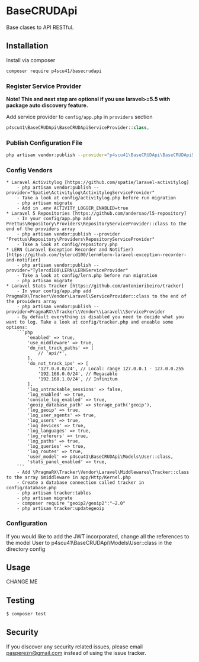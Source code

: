 # BaseCRUDApi

Base clases to API RESTful.

## Installation

Install via composer

```bash
composer require p4scu41/basecrudapi
```

### Register Service Provider

**Note! This and next step are optional if you use laravel>=5.5 with package
auto discovery feature.**

Add service provider to `config/app.php` in `providers` section
```php
p4scu41\BaseCRUDApi\BaseCRUDApiServiceProvider::class,
```

### Publish Configuration File

```bash
php artisan vendor:publish --provider="p4scu41\BaseCRUDApi\BaseCRUDApiServiceProvider" --tag="config"
```

### Config Vendors

    * Laravel Activitylog [https://github.com/spatie/laravel-activitylog]
        - php artisan vendor:publish --provider="Spatie\Activitylog\ActivitylogServiceProvider"
        - Take a look at config/activitylog.php before run migration
        - php artisan migrate
        - Add in .env ACTIVITY_LOGGER_ENABLED=true
    * Laravel 5 Repositories [https://github.com/andersao/l5-repository]
        - In your config/app.php add Prettus\Repository\Providers\RepositoryServiceProvider::class to the end of the providers array
        - php artisan vendor:publish --provider "Prettus\Repository\Providers\RepositoryServiceProvider"
        - Take a look at config/repository.php
    * LERN (Laravel Exception Recorder and Notifier) [https://github.com/tylercd100/lern#lern-laravel-exception-recorder-and-notifier]
        - php artisan vendor:publish --provider="Tylercd100\LERN\LERNServiceProvider"
        - Take a look at config/lern.php before run migration
        - php artisan migrate
    * Laravel Stats Tracker [https://github.com/antonioribeiro/tracker]
        - In your config/app.php add PragmaRX\Tracker\Vendor\Laravel\ServiceProvider::class to the end of the providers array
        - php artisan vendor:publish --provider=PragmaRX\\Tracker\\Vendor\\Laravel\\ServiceProvider
        - By default everything is disabled you need to decide what you want to log. Take a look at config/tracker.php and eneable some options:
        ```php
            'enabled' => true,
            'use_middleware' => true,
            'do_not_track_paths' => [
                // 'api/*',
            ],
            'do_not_track_ips' => [
                '127.0.0.0/24', // Local: range 127.0.0.1 - 127.0.0.255
                '192.168.0.0/24', // Megacable
                '192.168.1.0/24', // Infinitum
            ],
            'log_untrackable_sessions' => false,
            'log_enabled' => true,
            'console_log_enabled' => true,
            'geoip_database_path' => storage_path('geoip'),
            'log_geoip' => true,
            'log_user_agents' => true,
            'log_users' => true,
            'log_devices' => true,
            'log_languages' => true,
            'log_referers' => true,
            'log_paths' => true,
            'log_queries' => true,
            'log_routes' => true,
            'user_model' => p4scu41\BaseCRUDApi\Models\User::class,
            'stats_panel_enabled' => true,
        ```
        - Add \PragmaRX\Tracker\Vendor\Laravel\Middlewares\Tracker::class to the array $middleware in app/Http/Kernel.php
        - Create a database connection called tracker in config/database.php
        - php artisan tracker:tables
        - php artisan migrate
        - composer require "geoip2/geoip2":"~2.0"
        - php artisan tracker:updategeoip

### Configuration

If you would like to add the JWT incorporated, change all the references to the model User to p4scu41\BaseCRUDApi\Models\User::class in the directory config

## Usage

CHANGE ME

## Testing

``` bash
$ composer test
```

## Security

If you discover any security related issues, please email pasperezn@gmail.com instead of using the issue tracker.
